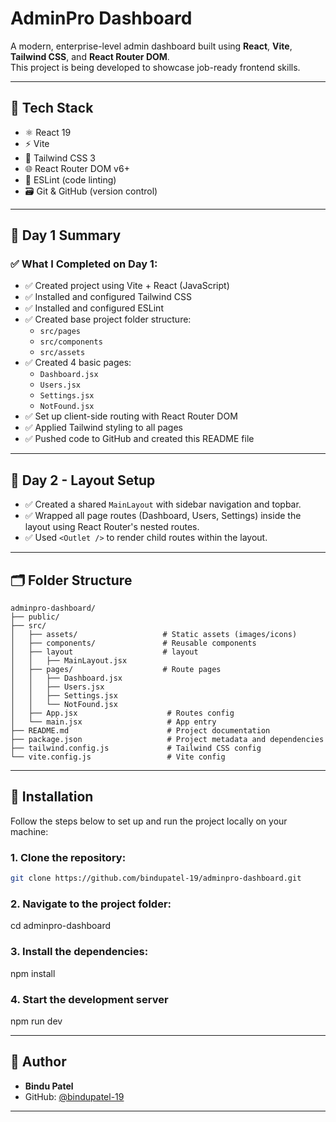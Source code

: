 # AdminPro Dashboard

A modern, enterprise-level admin dashboard built using **React**, **Vite**, **Tailwind CSS**, and **React Router DOM**.  
This project is being developed to showcase job-ready frontend skills.

---

## 🚀 Tech Stack

- ⚛️ React 19
- ⚡ Vite
- 🎨 Tailwind CSS 3
- 🌐 React Router DOM v6+
- 🧹 ESLint (code linting)
- 🗃 Git & GitHub (version control)

---

## 📅 Day 1 Summary

### ✅ What I Completed on Day 1:

- ✅ Created project using Vite + React (JavaScript)
- ✅ Installed and configured Tailwind CSS
- ✅ Installed and configured ESLint
- ✅ Created base project folder structure:
  - `src/pages`
  - `src/components`
  - `src/assets`
- ✅ Created 4 basic pages:
  - `Dashboard.jsx`
  - `Users.jsx`
  - `Settings.jsx`
  - `NotFound.jsx`
- ✅ Set up client-side routing with React Router DOM
- ✅ Applied Tailwind styling to all pages
- ✅ Pushed code to GitHub and created this README file

---

## 📅 Day 2 - Layout Setup

- ✅ Created a shared `MainLayout` with sidebar navigation and topbar.
- ✅ Wrapped all page routes (Dashboard, Users, Settings) inside the layout using React Router's nested routes.
- ✅ Used `<Outlet />` to render child routes within the layout.

---

## 🗂️ Folder Structure

```
adminpro-dashboard/
├── public/
├── src/
│   ├── assets/                   # Static assets (images/icons)
│   ├── components/               # Reusable components
│   ├── layout                    # layout
│   │   ├── MainLayout.jsx
│   ├── pages/                    # Route pages
│   │   ├── Dashboard.jsx
│   │   ├── Users.jsx
│   │   ├── Settings.jsx
│   │   └── NotFound.jsx
│   ├── App.jsx                    # Routes config
│   └── main.jsx                   # App entry
├── README.md                      # Project documentation
├── package.json                   # Project metadata and dependencies
├── tailwind.config.js             # Tailwind CSS config
└── vite.config.js                 # Vite config
```

---

## 🚀 Installation

Follow the steps below to set up and run the project locally on your machine:

### 1. Clone the repository:

```bash
git clone https://github.com/bindupatel-19/adminpro-dashboard.git


```

### 2. Navigate to the project folder:

cd adminpro-dashboard

### 3. Install the dependencies:

npm install

### 4. **Start the development server**

npm run dev

---

## 👤 Author

- **Bindu Patel**
- GitHub: [@bindupatel-19](https://github.com/bindupatel-19)

---

